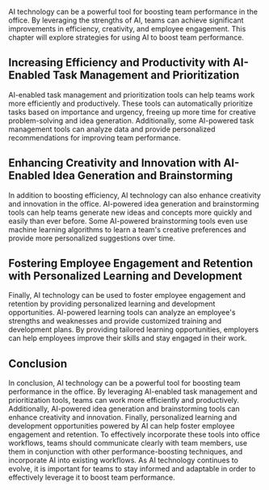 
AI technology can be a powerful tool for boosting team performance in the office. By leveraging the strengths of AI, teams can achieve significant improvements in efficiency, creativity, and employee engagement. This chapter will explore strategies for using AI to boost team performance.

Increasing Efficiency and Productivity with AI-Enabled Task Management and Prioritization
-----------------------------------------------------------------------------------------

AI-enabled task management and prioritization tools can help teams work more efficiently and productively. These tools can automatically prioritize tasks based on importance and urgency, freeing up more time for creative problem-solving and idea generation. Additionally, some AI-powered task management tools can analyze data and provide personalized recommendations for improving team performance.

Enhancing Creativity and Innovation with AI-Enabled Idea Generation and Brainstorming
-------------------------------------------------------------------------------------

In addition to boosting efficiency, AI technology can also enhance creativity and innovation in the office. AI-powered idea generation and brainstorming tools can help teams generate new ideas and concepts more quickly and easily than ever before. Some AI-powered brainstorming tools even use machine learning algorithms to learn a team's creative preferences and provide more personalized suggestions over time.

Fostering Employee Engagement and Retention with Personalized Learning and Development
--------------------------------------------------------------------------------------

Finally, AI technology can be used to foster employee engagement and retention by providing personalized learning and development opportunities. AI-powered learning tools can analyze an employee's strengths and weaknesses and provide customized training and development plans. By providing tailored learning opportunities, employers can help employees improve their skills and stay engaged in their work.

Conclusion
----------

In conclusion, AI technology can be a powerful tool for boosting team performance in the office. By leveraging AI-enabled task management and prioritization tools, teams can work more efficiently and productively. Additionally, AI-powered idea generation and brainstorming tools can enhance creativity and innovation. Finally, personalized learning and development opportunities powered by AI can help foster employee engagement and retention. To effectively incorporate these tools into office workflows, teams should communicate clearly with team members, use them in conjunction with other performance-boosting techniques, and incorporate AI into existing workflows. As AI technology continues to evolve, it is important for teams to stay informed and adaptable in order to effectively leverage it to boost team performance.
